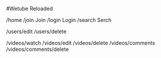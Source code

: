#Wetube Reloaded

/home
/join Join
/login Login
/search Serch

/users/edit
/users/delete

/videos/watch
/videos/edit
/videos/delete
/videos/comments
/videos/comments/delete
